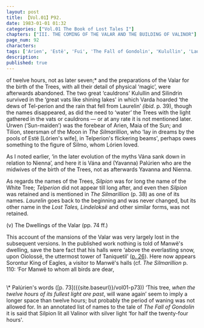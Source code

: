 ```yaml
---
layout: post
title: 【Vol.01】P92.
date: 1983-01-01 01:32
categories: ["Vol.01 The Book of Lost Tales I"]
chapters: ["III. THE COMING OF THE VALAR AND THE BUILDING OF VALINOR"]
page_num: 92
characters: 
tags: ['Arien', 'Estë', 'Fui', 'The Fall of Gondolin', 'Kulullin', 'Laurelin', 'Lindeloksë', 'Lórien', 'Maiar', 'Manwë', 'Moon, The', 'Oiolossë', 'Palúrien', 'Silmarillion, The', 'Silmo', 'Silpion', 'Sorontur', 'Silindrin', 'Sun, The', 'Telperion', 'Talkamarda', 'Thorndor', 'Tilion', 'Two Trees', 'Urwen', 'Vána']
description: 
published: true
---
```


<p style="text-indent: 0;">
of twelve hours, not as later seven;* and the preparations of the Valar for the birth of the Trees, with all their detail of physical ‘magic’, were afterwards abandoned. The two great ‘cauldrons' Kulullin and Silindrin survived in the ‘great vats like shining lakes' in which Varda hoarded ‘the dews of Tel-perion and the rain that fell from Laurelin’ <I>(ibid</I>. p. 39), though the names disappeared, as did the need to ‘water’ the Trees with the light gathered in the vats or cauldrons — or at any rate it is not mentioned later. Urwen (‘Sun-maiden’) was the forebear of Arien, Maia of the Sun; and Tilion, steersman of the Moon in <I>The Silmarillion</I>, who ‘lay in dreams by the pools of Estë [Lórien's wife], in Telperion's flickering beams', perhaps owes something to the figure of Silmo, whom Lórien loved.
</p>

As I noted earlier, ‘in the later evolution of the myths Vána sank down in relation to Nienna’, and here it is Vána and (Yavanna) Palúrien who are the midwives of the birth of the Trees, not as afterwards Yavanna and Nienna.

As regards the names of the Trees, <I>Silpion</I> was for long the name of the White Tree; <I>Telperion</I> did not appear till long after, and even then <I>Silpion</I> was retained and is mentioned in <I>The Silmarillion</I> (p. 38) as one of its names. <I>Laurelin</I> goes back to the beginning and was never changed, but its other name in the <I>Lost Tales, Lindeloksë</I> and other similar forms, was not retained.

(v) The Dwellings of the Valar (pp. 74 ff.)

This account of the mansions of the Valar was very largely lost in the subsequent versions. In the published work nothing is told of Manwë's dwelling, save the bare fact that his halls were ‘above the everlasting snow, upon Oiolossë, the uttermost tower of Taniquetil’ ([p. 26]({{site.baseurl}}/vol01-p26)). Here now appears Sorontur King of Eagles, a visitor to Manwë's halls (cf. <I>The Silmarillion</I> p. 110: ‘For Manwë to whom all birds are dear,

<BR>
\* Palúrien's words ([p. 73]({{site.baseurl}}/vol01-p73)) ‘This tree, <I>when the twelve hours of its fullest light are past</I>, will wane again’ seem to imply a longer space than twelve hours; but probably the period of waning was not allowed for. In an annotated list of names to the tale of <I>The Fall of Gondolin</I> it is said that Silpion lit all Valinor with silver light ‘for half the twenty-four hours'.

